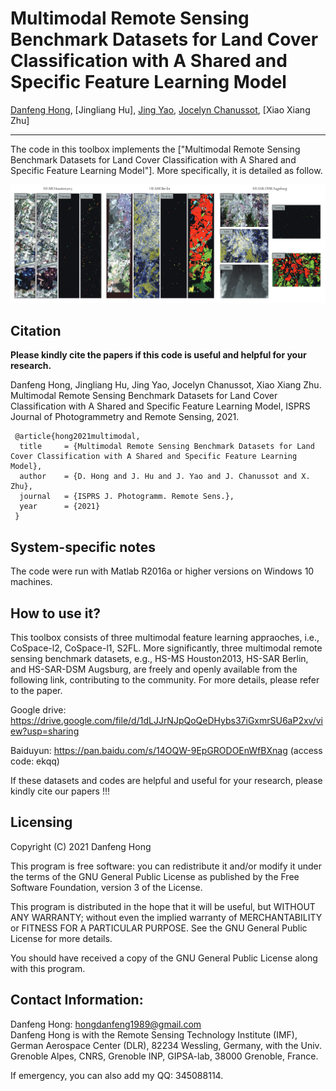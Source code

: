 # Multimodal Remote Sensing Benchmark Datasets for Land Cover Classification with A Shared and Specific Feature Learning Model

[Danfeng Hong](https://sites.google.com/view/danfeng-hong), [Jingliang Hu], [Jing Yao](https://scholar.google.com/citations?user=1SHd5ygAAAAJ&hl=en), [Jocelyn Chanussot](http://jocelyn-chanussot.net/), [Xiao Xiang Zhu]

___________

The code in this toolbox implements the ["Multimodal Remote Sensing Benchmark Datasets for Land Cover Classification with A Shared and Specific Feature Learning Model"]. More specifically, it is detailed as follow.

![alt text](./data.png)


Citation
---------------------

**Please kindly cite the papers if this code is useful and helpful for your research.**

Danfeng Hong, Jingliang Hu, Jing Yao, Jocelyn Chanussot, Xiao Xiang Zhu. Multimodal Remote Sensing Benchmark Datasets for Land Cover Classification with A Shared and Specific Feature Learning Model, ISPRS Journal of Photogrammetry and Remote Sensing, 2021.

     @article{hong2021multimodal,
      title     = {Multimodal Remote Sensing Benchmark Datasets for Land Cover Classification with A Shared and Specific Feature Learning Model},
      author    = {D. Hong and J. Hu and J. Yao and J. Chanussot and X. Zhu},
      journal   = {ISPRS J. Photogramm. Remote Sens.}, 
      year      = {2021}
     }

System-specific notes
---------------------
The code were run with Matlab R2016a or higher versions on Windows 10 machines.

How to use it?
---------------------
This toolbox consists of three multimodal feature learning appraoches, i.e., CoSpace-l2, CoSpace-l1, S2FL. More significantly, three multimodal remote sensing benchmark datasets, e.g., HS-MS Houston2013, HS-SAR Berlin, and HS-SAR-DSM Augsburg, are freely and openly available from the following link, contributing to the community. For more details, please refer to the paper.

Google drive: https://drive.google.com/file/d/1dLJJrNJpQoQeDHybs37iGxmrSU6aP2xv/view?usp=sharing

Baiduyun: https://pan.baidu.com/s/14OQW-9EpGRODOEnWfBXnag (access code: ekqq)

If these datasets and codes are helpful and useful for your research, please kindly cite our papers !!!

Licensing
---------

Copyright (C) 2021 Danfeng Hong

This program is free software: you can redistribute it and/or modify it under the terms of the GNU General Public License as published by the Free Software Foundation, version 3 of the License.

This program is distributed in the hope that it will be useful, but WITHOUT ANY WARRANTY; without even the implied warranty of MERCHANTABILITY or FITNESS FOR A PARTICULAR PURPOSE. See the GNU General Public License for more details.

You should have received a copy of the GNU General Public License along with this program.

Contact Information:
--------------------

Danfeng Hong: hongdanfeng1989@gmail.com<br>
Danfeng Hong is with the Remote Sensing Technology Institute (IMF), German Aerospace Center (DLR), 82234 Wessling, Germany,
                with the Univ. Grenoble Alpes, CNRS, Grenoble INP, GIPSA-lab, 38000 Grenoble, France.

If emergency, you can also add my QQ: 345088114.
